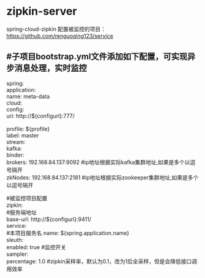 # zipkin-server
spring-cloud-zipkin
配置被监控的项目：https://github.com/renguoqing123/service


#子项目bootstrap.yml文件添加如下配置，可实现异步消息处理，实时监控
------------
  spring:<br>
     application:<br>
      name: meta-data<br>
    cloud:<br>
        config:<br>
          uri: http://${configurl}:777/<br><br>
          profile: ${profile}<br>
          label: master<br>
        stream:<br>
          kafka:<br>
            binder:<br>
              brokers: 192.168.84.137:9092  #ip地址根据实际kafka集群地址,如果是多个以逗号隔开<br>
              zkNodes: 192.168.84.137:2181  #ip地址根据实际zookeeper集群地址,如果是多个以逗号隔开<br>

#被监控项目配置 <br>
  zipkin:<br>
    #服务端地址<br>
    base-url: http://${configurl}:9411/<br>
    service:<br>
      #本项目服务名
      name: ${spring.application.name}<br>
  sleuth:<br>
    enabled: true #监控开关<br>
    sampler:<br>
      percentage: 1.0 #zipkin采样率，默认为0.1，改为1后全采样，但是会降低接口调用效率<br>
